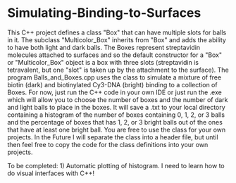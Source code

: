 # Simulating-Binding-to-Surfaces
This C++ project defines a class "Box" that can have multiple slots for balls
in it. The subclass "Multicolor_Box" inherits from "Box" and adds the ability
to have both light and dark balls. The Boxes represent streptavidin molecules
attached to surfaces and so the default constructor for a "Box" or "Multicolor_Box"
object is a box with three slots (streptavidin is tetravalent, but one "slot" is
taken up by the attachment to the surface). The program Balls_and_Boxes.cpp uses the class to simulate a mixture of free biotin (dark) and biotinylated Cy3-DNA (bright) binding to a collection of Boxes. For now, just run the C++ code in your own
IDE or just run the .exe which will allow you to choose the number of boxes
and the number of dark and light balls to place in the boxes. It will save a .txt
to your local directory containing a histogram of the number of boxes containing
0, 1, 2, or 3 balls and the percentage of boxes that has 1, 2, or 3 bright balls out of the ones that have at least one bright ball. You are free to use the class for your own projects. In the 
Future I will separate the class into a header file, but until then feel free to
copy the code for the class definitions into your own projects.

To be completed: 1) Automatic plotting of histogram. I need to learn how to do visual interfaces with C++!
